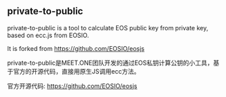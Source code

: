 ## private-to-public
private-to-public is a tool to calculate EOS public key from private key, based on ecc.js from EOSIO.

It is forked from https://github.com/EOSIO/eosjs

private-to-public是MEET.ONE团队开发的通过EOS私钥计算公钥的小工具，基于官方的开源代码，直接用原生JS调用ecc方法。

官方开源代码: https://github.com/EOSIO/eosjs
